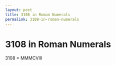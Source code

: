 ```yaml
---
layout: post
title: 3108 in Roman Numerals
permalink: 3108-in-roman-numerals
---
```


# 3108 in Roman Numerals

3108 = MMMCVIII
